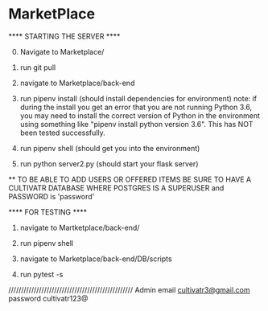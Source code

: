 # MarketPlace

**** STARTING THE SERVER ****

0. Navigate to Marketplace/

1. run git pull 

2. navigate to Marketplace/back-end

3. run pipenv install (should install dependencies for environment)
	note: if during the install you get an error that you are not running Python 3.6, you may
	need to install the correct version of Python in the environment using something
	like "pipenv install python version 3.6".  This has NOT been tested successfully.

4. run pipenv shell (should get you into the environment)

5. run python server2.py (should start your flask server)



** TO BE ABLE TO ADD USERS OR OFFERED ITEMS BE SURE TO HAVE A CULTIVATR DATABASE WHERE POSTGRES IS A SUPERUSER and PASSWORD is 'password'

**** FOR TESTING ****

1. navigate to Martketplace/back-end/

2. run pipenv shell

3. navigate to Marketplace/back-end/DB/scripts

4. run pytest -s

/////////////////////////////////////////////////
Admin email cultivatr3@gmail.com password cultivatr123@

